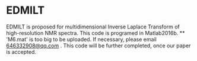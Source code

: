 # EDMILT
EDMILT is proposed for multidimensional Inverse Laplace Transform of high-resolution NMR spectra.
This code is programed in Matlab2016b.
** 'M6.mat' is too big to be uploaded. If necessary, please email 646332908@qq.com . 
This code will be further completed, once our paper is accepted.
